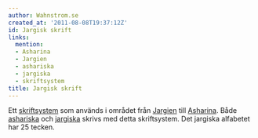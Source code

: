 ```yaml
---
author: Wahnstrom.se
created_at: '2011-08-08T19:37:12Z'
id: Jargisk skrift
links:
  mention:
  - Asharina
  - Jargien
  - ashariska
  - jargiska
  - skriftsystem
title: Jargisk skrift
---
```


Ett [skriftsystem] som används i området från [Jargien] till [Asharina]. Både [ashariska] och
[jargiska] skrivs med detta skriftsystem. Det jargiska alfabetet har 25 tecken.

  [skriftsystem]: skriftsystem
  [Jargien]: Jargien
  [Asharina]: Asharina
  [ashariska]: ashariska
  [jargiska]: jargiska